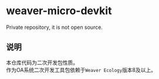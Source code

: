 # weaver-micro-devkit
Private repository, it is not open source.

## 说明
本仓库代码为二次开发包性质。\
作为OA系统二次开发工具包依赖于`Weaver Ecology`版本8及以上。